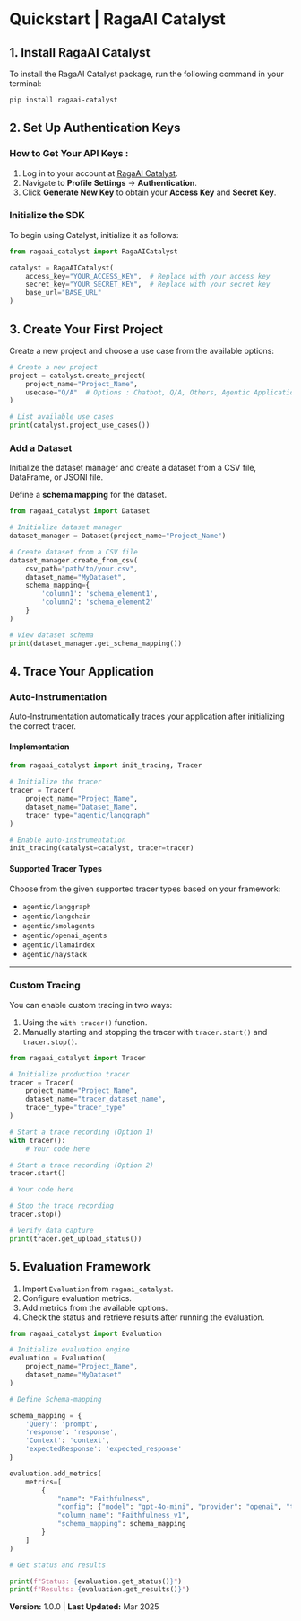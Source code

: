 # Quickstart | RagaAI Catalyst

## **1. Install RagaAI Catalyst**

To install the RagaAI Catalyst package, run the following command in your terminal:

```bash
pip install ragaai-catalyst
```



## **2. Set Up Authentication Keys**

### **How to Get Your API Keys :**
1. Log in to your account at [RagaAI Catalyst](https://catalyst.raga.ai/).
2. Navigate to **Profile Settings** → **Authentication**.
3. Click **Generate New Key** to obtain your **Access Key** and **Secret Key**.

### **Initialize the SDK**

To begin using Catalyst, initialize it as follows:

```python
from ragaai_catalyst import RagaAICatalyst

catalyst = RagaAICatalyst(
    access_key="YOUR_ACCESS_KEY",  # Replace with your access key
    secret_key="YOUR_SECRET_KEY",  # Replace with your secret key
    base_url="BASE_URL"  
)
```


## **3. Create Your First Project**

Create a new project and choose a use case from the available options:

```python
# Create a new project
project = catalyst.create_project(
    project_name="Project_Name",
    usecase="Q/A"  # Options : Chatbot, Q/A, Others, Agentic Application
)

# List available use cases
print(catalyst.project_use_cases())
```

### **Add a Dataset**
Initialize the dataset manager and create a dataset from a CSV file, DataFrame, or JSONl file.

Define a **schema mapping** for the dataset.

```python
from ragaai_catalyst import Dataset

# Initialize dataset manager
dataset_manager = Dataset(project_name="Project_Name")

# Create dataset from a CSV file
dataset_manager.create_from_csv(
    csv_path="path/to/your.csv",
    dataset_name="MyDataset",
    schema_mapping={
        'column1': 'schema_element1',
        'column2': 'schema_element2'
    }
)

# View dataset schema
print(dataset_manager.get_schema_mapping())
```


## **4. Trace Your Application**



### **Auto-Instrumentation**

Auto-Instrumentation automatically traces your application after initializing the correct tracer.

#### **Implementation**

```python
from ragaai_catalyst import init_tracing, Tracer

# Initialize the tracer 
tracer = Tracer(
    project_name="Project_Name",
    dataset_name="Dataset_Name",
    tracer_type="agentic/langgraph"  
)

# Enable auto-instrumentation
init_tracing(catalyst=catalyst, tracer=tracer)
```

#### **Supported Tracer Types**

Choose from the given supported tracer types based on your framework:

- `agentic/langgraph`
- `agentic/langchain`
- `agentic/smolagents`
- `agentic/openai_agents`
- `agentic/llamaindex`
- `agentic/haystack`

---



### Custom Tracing

You can enable custom tracing in two ways:

1. Using the `with tracer()` function.
2. Manually starting and stopping the tracer with `tracer.start()` and `tracer.stop()`.

```python
from ragaai_catalyst import Tracer

# Initialize production tracer
tracer = Tracer(
    project_name="Project_Name",
    dataset_name="tracer_dataset_name",
    tracer_type="tracer_type"
)

# Start a trace recording (Option 1)
with tracer():
    # Your code here

# Start a trace recording (Option 2)
tracer.start()

# Your code here

# Stop the trace recording
tracer.stop()

# Verify data capture
print(tracer.get_upload_status())
```



## **5. Evaluation Framework**


1. Import `Evaluation` from `ragaai_catalyst`.
2. Configure evaluation metrics.
3. Add metrics from the available options.
4. Check the status and retrieve results after running the evaluation.

```python
from ragaai_catalyst import Evaluation

# Initialize evaluation engine
evaluation = Evaluation(
    project_name="Project_Name",
    dataset_name="MyDataset"
)

# Define Schema-mapping

schema_mapping = {
    'Query': 'prompt',
    'response': 'response',
    'Context': 'context',
    'expectedResponse': 'expected_response'
}

evaluation.add_metrics(
    metrics=[
        {
            "name": "Faithfulness",
            "config": {"model": "gpt-4o-mini", "provider": "openai", "threshold": {"gte": 0.232323}},
            "column_name": "Faithfulness_v1",
            "schema_mapping": schema_mapping
        }
    ]
)

# Get status and results

print(f"Status: {evaluation.get_status()}")
print(f"Results: {evaluation.get_results()}")
```

**Version:** 1.0.0 | **Last Updated:** Mar 2025